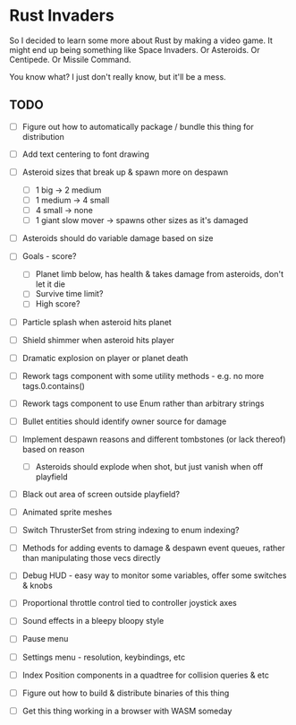 # Rust Invaders

So I decided to learn some more about Rust by making a video game. It might end
up being something like Space Invaders. Or Asteroids. Or Centipede. Or Missile
Command.

You know what? I just don't really know, but it'll be a mess.

## TODO

- [ ] Figure out how to automatically package / bundle this thing for distribution

- [ ] Add text centering to font drawing

- [ ] Asteroid sizes that break up & spawn more on despawn
    - [ ] 1 big -> 2 medium
    - [ ] 1 medium -> 4 small
    - [ ] 4 small -> none
    - [ ] 1 giant slow mover -> spawns other sizes as it's damaged

- [ ] Asteroids should do variable damage based on size

- [ ] Goals - score?
    - [ ] Planet limb below, has health & takes damage from asteroids, don't let it die
    - [ ] Survive time limit?
    - [ ] High score?

- [ ] Particle splash when asteroid hits planet

- [ ] Shield shimmer when asteroid hits player

- [ ] Dramatic explosion on player or planet death

- [ ] Rework tags component with some utility methods - e.g. no more tags.0.contains()

- [ ] Rework tags component to use Enum rather than arbitrary strings

- [ ] Bullet entities should identify owner source for damage

- [ ] Implement despawn reasons and different tombstones (or lack thereof) based on reason
    - [ ] Asteroids should explode when shot, but just vanish when off playfield

- [ ] Black out area of screen outside playfield?

- [ ] Animated sprite meshes

- [ ] Switch ThrusterSet from string indexing to enum indexing?

- [ ] Methods for adding events to damage & despawn event queues, rather than
      manipulating those vecs directly

- [ ] Debug HUD - easy way to monitor some variables, offer some switches & knobs

- [ ] Proportional throttle control tied to controller joystick axes

- [ ] Sound effects in a bleepy bloopy style

- [ ] Pause menu

- [ ] Settings menu - resolution, keybindings, etc

- [ ] Index Position components in a quadtree for collision queries & etc

- [ ] Figure out how to build & distribute binaries of this thing

- [ ] Get this thing working in a browser with WASM someday
